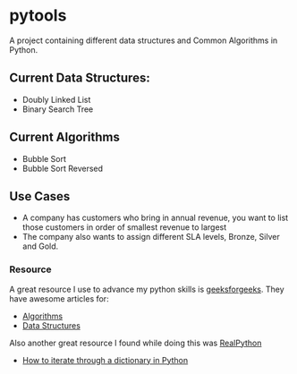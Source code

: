 # pytools

A project containing different data structures and Common Algorithms in Python.

## Current Data Structures:

- Doubly Linked List
- Binary Search Tree

## Current Algorithms

- Bubble Sort
- Bubble Sort Reversed

## Use Cases

- A company has customers who bring in annual revenue, you want to list those customers in order of smallest revenue to largest
- The company also wants to assign different SLA levels, Bronze, Silver and Gold.

### Resource

A great resource I use to advance my python skills is [geeksforgeeks](https://geeksforgeeks.com/).
They have awesome articles for:

- [Algorithms](https://www.geeksforgeeks.org/fundamentals-of-algorithms/)
- [Data Structures](https://www.geeksforgeeks.org/data-structures/)

Also another great resource I found while doing this was [RealPython](https://realpython.com/)

- [How to iterate through a dictionary in Python](https://realpython.com/iterate-through-dictionary-python/)

